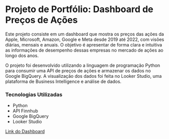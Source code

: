 # Projeto de Portfólio: Dashboard de Preços de Ações
Este projeto consiste em um dashboard que mostra os preços das ações da Apple, Microsoft, Amazon, Google e Meta desde 2019 até 2022, com visões diárias, mensais e anuais. O objetivo é apresentar de forma clara e intuitiva as informações de desempenho dessas empresas no mercado de ações ao longo dos anos.

O projeto foi desenvolvido utilizando a linguagem de programação Python para consumir uma API de preços de ações e armazenar os dados no Google BigQuery. A visualização dos dados foi feita no Looker Studio, uma plataforma de Business Intelligence e análise de dados.

### Tecnologias Utilizadas
* Python
* API Finnhub
* Google BigQuery
* Looker Studio

<a href="https://lookerstudio.google.com/reporting/a650bf28-e033-4b94-bf2d-a55e6bbc22d5/page/EafFD">Link do Dashboard</a>
